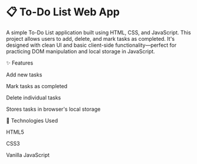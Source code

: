 # 📋 To-Do List Web App

A simple To-Do List application built using HTML, CSS, and JavaScript. This project allows users to add, delete, and mark tasks as completed. It's designed with clean UI and basic client-side functionality—perfect for practicing DOM manipulation and local storage in JavaScript.

✨ Features

Add new tasks

Mark tasks as completed

Delete individual tasks

Stores tasks in browser's local storage

🚀 Technologies Used

HTML5

CSS3

Vanilla JavaScript
